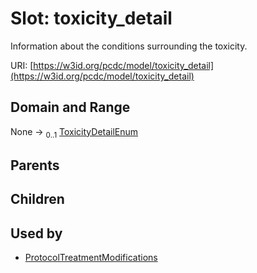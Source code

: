 
# Slot: toxicity_detail


Information about the conditions surrounding the toxicity.

URI: [https://w3id.org/pcdc/model/toxicity_detail](https://w3id.org/pcdc/model/toxicity_detail)


## Domain and Range

None &#8594;  <sub>0..1</sub> [ToxicityDetailEnum](ToxicityDetailEnum.md)

## Parents


## Children


## Used by

 * [ProtocolTreatmentModifications](ProtocolTreatmentModifications.md)
